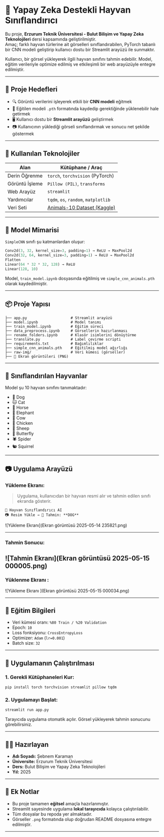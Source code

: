 # 🧠 Yapay Zeka Destekli Hayvan Sınıflandırıcı

Bu proje, **Erzurum Teknik Üniversitesi - Bulut Bilişim ve Yapay Zeka Teknolojileri** dersi kapsamında geliştirilmiştir.  
Amaç; farklı hayvan türlerine ait görselleri sınıflandırabilen, PyTorch tabanlı bir CNN modeli geliştirip kullanıcı dostu bir Streamlit arayüzü ile sunmaktır.

Kullanıcı, bir görsel yükleyerek ilgili hayvan sınıfını tahmin edebilir. Model, eğitim verileriyle optimize edilmiş ve etkileşimli bir web arayüzüyle entegre edilmiştir.

---

## 🎯 Proje Hedefleri

- 🔍 Görüntü verilerini işleyerek etkili bir **CNN modeli** eğitmek  
- 💾 Eğitilen modeli `.pth` formatında kaydedip gerektiğinde yüklenebilir hale getirmek  
- 🖥️ Kullanıcı dostu bir **Streamlit arayüzü** geliştirmek  
- 📷 Kullanıcının yüklediği görseli sınıflandırmak ve sonucu net şekilde göstermek  

---

## 🧰 Kullanılan Teknolojiler

| Alan             | Kütüphane / Araç                      |
|------------------|----------------------------------------|
| Derin Öğrenme     | `torch`, `torchvision` (PyTorch)       |
| Görüntü İşleme    | `Pillow (PIL)`, `transforms`           |
| Web Arayüz        | `streamlit`                            |
| Yardımcılar       | `tqdm`, `os`, `random`, `matplotlib`   |
| Veri Seti         | [Animals-10 Dataset (Kaggle)](https://www.kaggle.com/datasets/alessiocorrado99/animals10) |

---

## 🧠 Model Mimarisi

`SimpleCNN` sınıfı şu katmanlardan oluşur:

```python
Conv2d(3, 32, kernel_size=3, padding=1) → ReLU → MaxPool2d  
Conv2d(32, 64, kernel_size=3, padding=1) → ReLU → MaxPool2d  
Flatten  
Linear(64 * 32 * 32, 128) → ReLU  
Linear(128, 10)
```

Model, `train_model.ipynb` dosyasında eğitilmiş ve `simple_cnn_animals.pth` olarak kaydedilmiştir.

---

## 📦 Proje Yapısı

```
├── app.py                    # Streamlit arayüzü
├── model.ipynb               # Model tanımı
├── train_model.ipynb         # Eğitim süreci
├── data_preprocess.ipynb     # Görsellerin hazırlanması
├── rename_folders.ipynb      # Klasör isimlerini dönüştürme
├── translate.py              # Label çevirme scripti
├── requirements.txt          # Bağımlılıklar
├── simple_cnn_animals.pth    # Eğitilmiş model ağırlığı
├── raw-img/                  # Veri kümesi (görseller)
├── 📸 Ekran görüntüleri (PNG)
```

---

## 🐾 Sınıflandırılan Hayvanlar

Model şu 10 hayvan sınıfını tanımaktadır:

- 🐶 Dog  
- 🐱 Cat  
- 🐴 Horse  
- 🐘 Elephant  
- 🐄 Cow  
- 🐥 Chicken  
- 🐏 Sheep  
- 🐛 Butterfly  
- 🕷️ Spider  
- 🐿️ Squirrel  

---

## 📷 Uygulama Arayüzü

### Yükleme Ekranı:

> Uygulama, kullanıcıdan bir hayvan resmi alır ve tahmin edilen sınıfı ekranda gösterir.

```
🐾 Hayvan Sınıflandırıcı AI  
📷 Resim Yükle → 🧠 Tahmin: **DOG**
```

![Yükleme Ekranı](Ekran görüntüsü 2025-05-14 235821.png)

---

### Tahmin Sonucu:

![Tahmin Ekranı](Ekran görüntüsü 2025-05-15 000005.png)
---

### Yüklenme Ekranı :

![Yükleme Ekranı ](Ekran görüntüsü 2025-05-15 000034.png)

---

## 🧪 Eğitim Bilgileri

- Veri kümesi oranı: `%80 Train / %20 Validation`  
- Epoch: `10`  
- Loss fonksiyonu: `CrossEntropyLoss`  
- Optimizer: `Adam` (`lr=0.001`)  
- Batch size: `32`  

---

## 🚀 Uygulamanın Çalıştırılması

### 1. Gerekli Kütüphaneleri Kur:

```bash
pip install torch torchvision streamlit pillow tqdm
```

### 2. Uygulamayı Başlat:

```bash
streamlit run app.py
```

Tarayıcıda uygulama otomatik açılır. Görsel yükleyerek tahmin sonucunu görebilirsiniz.

---

## 👩‍💻 Hazırlayan

- **Adı Soyadı:** Şebnem Karaman  
- **Üniversite:** Erzurum Teknik Üniversitesi  
- **Ders:** Bulut Bilişim ve Yapay Zeka Teknolojileri  
- **Yıl:** 2025  

---

## 📌 Ek Notlar

- Bu proje tamamen **eğitsel** amaçla hazırlanmıştır.  
- Streamlit sayesinde uygulama **lokal tarayıcıda** kolayca çalıştırılabilir.  
- Tüm dosyalar bu repoda yer almaktadır.  
- Görseller `.png` formatında olup doğrudan README dosyasına entegre edilmiştir.

---


